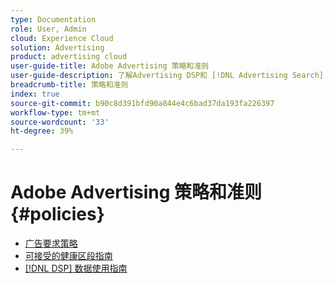 ```yaml
---
type: Documentation
role: User, Admin
cloud: Experience Cloud
solution: Advertising
product: advertising cloud
user-guide-title: Adobe Advertising 策略和准则
user-guide-description: 了解Advertising DSP和 [!DNL Advertising Search].
breadcrumb-title: 策略和准则
index: true
source-git-commit: b90c8d391bfd90a844e4c6bad37da193fa226397
workflow-type: tm+mt
source-wordcount: '33'
ht-degree: 39%

---
```



# Adobe Advertising 策略和准则 {#policies}

+ [广告要求策略](/help/policies/ad-requirements-policy.md)
+ [可接受的健康区段指南](/help/policies/health-segment-guidelines.md)
+ [[!DNL DSP] 数据使用指南](/help/policies/data-usage-guidelines.md)
